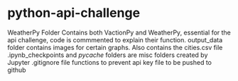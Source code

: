 # python-api-challenge
WeatherPy Folder
  Contains both VactionPy and WeatherPy, essential for the api challenge, code is commmented to explain their function.
  output_data folder contains images for certain graphs. Also contains the cities.csv file
  .ipynb_checkpoints and _pycache_ folders are misc folders created by Jupyter
.gitignore file 
  functions to prevent api key file to be pushed to github
